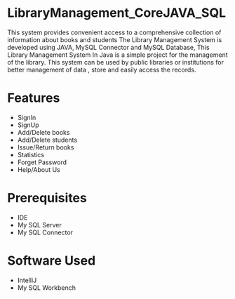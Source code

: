 # LibraryManagement_CoreJAVA_SQL
This system provides convenient access to a comprehensive collection of information about books and students
The Library Management System is developed using JAVA, MySQL Connector and MySQL Database, This Library Management System In Java is a simple project for the management of the library.
This system can be used by public libraries or institutions for better management of data , store and easily access the records. 
# Features
* SignIn
* SignUp
* Add/Delete books
* Add/Delete students
* Issue/Return books
* Statistics 
* Forget Password 
* Help/About Us
# Prerequisites
* IDE
* My SQL Server
* My SQL Connector
# Software Used
* IntelliJ
* My SQL Workbench
